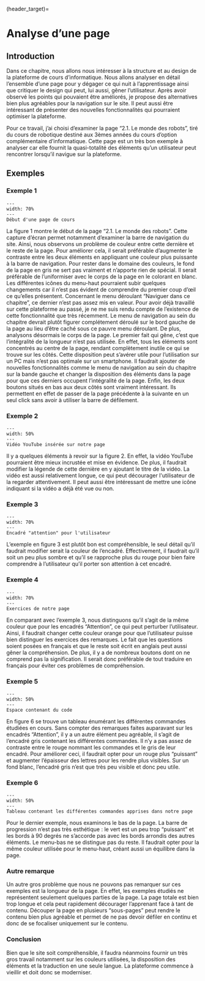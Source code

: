 (header_target)=

# Analyse d’une page 

## Introduction
Dans ce chapitre, nous allons nous intéresser à la structure et au design de la plateforme de cours d’informatique. Nous allons analyser en détail l’ensemble d’une page pour y dégager ce qui nuit à l’apprentissage ainsi que critiquer le design qui peut, lui aussi, gêner l’utilisateur. Après avoir observé les points qui pouvaient être améliorés, je propose des alternatives bien plus agréables pour la navigation sur le site. Il peut aussi être intéressant de présenter des nouvelles fonctionnalités qui pourraient optimiser la plateforme. 

Pour ce travail, j’ai choisi d’examiner la page “2.1. Le monde des robots”, tiré du cours de robotique destiné aux 3èmes années du cours d’option complémentaire d’informatique. Cette page est un très bon exemple à analyser car elle fournit la quasi-totalité des éléments qu’un utilisateur peut rencontrer lorsqu’il navigue sur la plateforme.


## Exemples

### Exemple 1
```{figure} images/capture_1.png
---
width: 70%
---
Début d'une page de cours
```

La figure 1 montre le début de la page “2.1. Le monde des robots”. Cette capture d’écran permet notamment d’examiner la barre de navigation du site. Ainsi, nous observons un problème de couleur entre cette dernière et le reste de la page. Pour améliorer cela, il serait préférable d’augmenter le contraste entre les deux éléments en appliquant une couleur plus puissante à la barre de navigation. Pour rester dans le domaine des couleurs, le fond de la page en gris ne sert pas vraiment et n’apporte rien de spécial. Il serait préférable de l’uniformiser avec le corps de la page en le colorant en blanc. Les différentes icônes du menu-haut pourraient subir quelques changements car il n’est pas évident de comprendre du premier coup d’œil ce qu’elles présentent. Concernant le menu déroulant “Naviguer dans ce chapitre”, ce dernier n’est pas assez mis en valeur. Pour avoir déjà travaillé sur cette plateforme au passé, je ne me suis rendu compte de l’existence de cette fonctionnalité que très récemment. Le menu de navigation au sein du chapitre devrait plutôt figurer complétement déroulé sur le bord gauche de la page au lieu d’être caché sous ce pauvre menu déroulant. De plus, analysons désormais le corps de la page. Le premier fait qui gêne, c’est que l’intégralité de la longueur n’est pas utilisée. En effet, tous les éléments sont concentrés au centre de la page, rendant complètement inutile ce qui se trouve sur les côtés. Cette disposition peut s’avérer utile pour l’utilisation sur un PC mais n’est pas optimale sur un smartphone. Il faudrait ajouter de nouvelles fonctionnalités comme le menu de navigation au sein du chapitre sur la bande gauche et changer la disposition des éléments dans la page pour que ces derniers occupent l’intégralité de la page. Enfin, les deux boutons situés en bas aux deux côtés sont vraiment intéressant. Ils permettent en effet de passer de la page précédente à la suivante en un seul click sans avoir à utiliser la barre de défilement. 

### Exemple 2
```{figure} images/capture_2.png
---
width: 50%
---
Vidéo YouTube insérée sur notre page
```

Il y a quelques éléments à revoir sur la figure 2. En effet, la vidéo YouTube pourraient être mieux incrustée et mise en évidence. De plus, il faudrait modifier la légende de cette dernière en y ajoutant le titre de la vidéo. La vidéo est aussi relativement longue, ce qui peut décourager l'utilisateur de la regarder attentivement. Il peut aussi être intéressant de mettre une icône indiquant si la vidéo a déjà été vue ou non. 

### Exemple 3
```{figure} images/capture_4.png
---
width: 70%
---
Encadré "attention" pour l'utilisateur
```

L’exemple en figure 3 est plutôt bon est compréhensible, le seul détail qu’il faudrait modifier serait la couleur de l’encadré. Effectivement, il faudrait qu’il soit un peu plus sombre et qu’il se rapproche plus du rouge pour bien faire comprendre à l’utilisateur qu’il porter son attention à cet encadré. 

### Exemple 4
```{figure} images/capture_5.png
---
width: 70%
---
Exercices de notre page
```

En comparant avec l’exemple 3, nous distinguons qu’il s’agit de la même couleur que pour les encadrés “Attention”, ce qui peut perturber l’utilisateur. Ainsi, il faudrait changer cette couleur orange pour que l’utilisateur puisse bien distinguer les exercices des remarques. Le fait que les questions soient posées en français et que le reste soit écrit en anglais peut aussi gêner la compréhension. De plus, il y a de nombreux boutons dont on ne comprend pas la signification. Il serait donc préférable de tout traduire en français pour éviter ces problèmes de compréhension. 

### Exemple 5
```{figure} images/capture_6.png
---
width: 50%
---
Espace contenant du code
```

En figure 6 se trouve un tableau énumérant les différentes commandes étudiées en cours. Sans compter des remarques faites auparavant sur les encadrés “Attention”, il y a un autre élément peu agréable, il s’agit de l’encadré gris contenant les différentes commandes. Il n’y a pas assez de contraste entre le rouge nommant les commandes et le gris de leur encadré. Pour améliorer ceci, il faudrait opter pour un rouge plus “puissant” et augmenter l’épaisseur des lettres pour les rendre plus visibles. Sur un fond blanc, l’encadré gris n’est que très peu visible et donc peu utile. 

### Exemple 6
```{figure} images/capture_7.png
---
width: 50%
---
Tableau contenant les différentes commandes apprises dans notre page
```

Pour le dernier exemple, nous examinons le bas de la page. La barre de progression n’est pas très esthétique : le vert est un peu trop “puissant” et les bords à 90 degrés ne s’accorde pas avec les bords arrondis des autres éléments. Le menu-bas ne se distingue pas du reste. Il faudrait opter pour la même couleur utilisée pour le menu-haut, créant aussi un équilibre dans la page.

### Autre remarque
Un autre gros problème que nous ne pouvons pas remarquer sur ces exemples est la longueur de la page. En effet, les exemples étudiés ne représentent seulement quelques parties de la page. La page totale est bien trop longue et cela peut rapidement décourager l’apprenant face à tant de contenu. Découper la page en plusieurs “sous-pages” peut rendre le contenu bien plus agréable et permet de ne pas devoir défiler en continu et donc de se focaliser uniquement sur le contenu. 

### Conclusion
Bien que le site soit compréhensible, il faudra néanmoins fournir un très gros travail notamment sur les couleurs utilisées, la disposition des éléments et la traduction en une seule langue. La plateforme commence à vieillir et doit donc se moderniser.